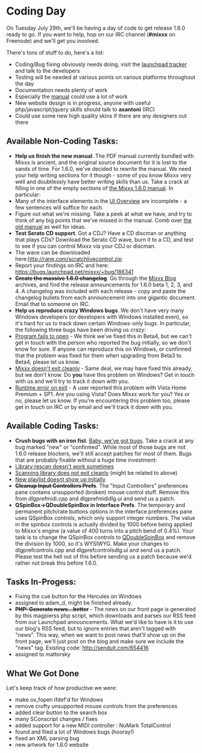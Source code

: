 # Coding Day

On Tuesday July 29th, we'll be having a day of code to get release 1.6.0
ready to go. If you want to help, hop on our IRC channel (**\#mixxx** on
Freenode) and we'll get you involved.

There's tons of stuff to do, here's a list:

  - Coding/Bug fixing obviously needs doing, visit the [launchpad
    tracker](https://launchpad.net/mixxx/) and talk to the developers
  - Testing will be needed at various points on various platforms
    throughout the day
  - Documentation needs plenty of work
  - Especially the [manual](manual) could use a lot of work
  - New website design is in progress, anyone with useful
    php/javascript/jquery skills should talk to **asantoni** (IRC)
  - Could use some new high quality skins if there are any designers out
    there

## Available Non-Coding Tasks:

  - **Help us finish the new manual**. The PDF manual currently bundled
    with Mixxx is ancient, and the original source document for it is
    lost to the sands of time. For 1.6.0, we've decided to rewrite the
    manual. We need your help writing sections for it though - some of
    you know Mixxx very well and doubtlessly have better writing skills
    than us. Take a crack at filling in one of the empty sections of
    [the Mixxx 1.6.0 manual](manual). In particular:
  - Many of the interface elements in the [UI
    Overview](manual#user_interface_overview) are incomplete - a few
    sentences will suffice for each.
  - Figure out what we're missing. Take a peek at what we have, and try
    to think of any big points that we've missed in the manual. Comb
    over [the old manual](http://mixxx.sourceforge.net/Mixxx-Manual.pdf)
    as well for ideas.
  - **Test Serato CD support**. Got a CDJ? Have a CD discman or anything
    that plays CDs? Download the Serato CD wave, burn it to a CD, and
    test to see if you can control Mixxx via your CDJ or discman. 
  - The wave can be downloaded
    here:<http://rane.com/scratchlivecontrol.zip>
  - Report your findings on IRC and here:
    <https://bugs.launchpad.net/mixxx/+bug/186341>
  - ~~**Create the massive 1.6.0 changelog**~~. Go through the [Mixxx
    Blog](http://mixxxblog.blogspot.com/) archives, and find the release
    announcements for 1.6.0 beta 1, 2, 3, and 4. A changelog was
    included with each release - copy and paste the changelog bullets
    from each announcement into one gigantic document. Email that to
    someone on IRC. 
  - **Help us reproduce crazy Windows bugs**. We don't have very many
    Windows developers (or developers with Windows installed even), so
    it's hard for us to track down certain Windows-only bugs. In
    particular, the following three bugs have been driving us crazy:
  - [Program fails to
    open](https://bugs.launchpad.net/mixxx/1.6/+bug/223464) - We think
    we've fixed this in Beta4, but we can't get in touch with the person
    who reported the bug initially, so we don't know for sure. If anyone
    can reproduce this on Windows, or confirmed that the problem was
    fixed for them when upgrading from Beta3 to Beta4, please let us
    know.
  - [Mixxx doesn't exit
    cleanly](https://bugs.launchpad.net/mixxx/1.6/+bug/235479) - Same
    deal, we may have fixed this already, but we don't know. Do **you**
    have this problem on Windows? Get in touch with us and we'll try to
    track it down with you.
  - [Runtime error on
    exit](https://bugs.launchpad.net/mixxx/+bug/251128) - A user
    reported this problem with Vista Home Premium + SP1. Are you using
    Vista? Does Mixxx work for you? Yes or no, please let us know. If
    you're encountering this problem too, please get in touch on IRC or
    by email and we'll track it down with you.

## Available Coding Tasks:

  - **Crush bugs with an iron fist**. [Baby, we've got
    bugs](https://bugs.launchpad.net/mixxx/+bugs?field.searchtext=&orderby=status&search=Search&field.status%3Alist=NEW&field.status%3Alist=INCOMPLETE_WITH_RESPONSE&field.status%3Alist=INCOMPLETE_WITHOUT_RESPONSE&field.status%3Alist=CONFIRMED&field.status%3Alist=TRIAGED&field.status%3Alist=INPROGRESS&field.status%3Alist=FIXCOMMITTED&field.assignee=&field.bug_reporter=&field.omit_dupes=on&field.has_patch=&field.has_no_package=).
    Take a crack at any bug marked "new" or "confirmed". While most of
    those bugs are not 1.6.0 release blockers, we'll still accept
    patches for most of them. Bugs that are probably fixable without a
    huge time investment:
  - [Library rescan doesn't work
    sometimes](https://bugs.launchpad.net/mixxx/+bug/239883)
  - [Scanning library does not exit
    cleanly](https://bugs.launchpad.net/mixxx/+bug/194415) (might be
    related to above)
  - [New playlist doesnt show up
    initially](https://bugs.launchpad.net/mixxx/+bug/248918)
  - ~~**Cleanup Input Controllers Prefs**~~. The "Input Controllers"
    preferences pane contains unsupported (broken) mouse control stuff.
    Remove this from dlgprefmidi.cpp and dlgprefmididlg.ui and send us a
    patch.
  - **QSpinBox-\>QDoubleSpinBox in Interface Prefs**. The temporary and
    permanent pitch/rate buttons options in the interface preferences
    pane uses QSpinBox controls, which only support integer numbers. The
    value in the spinbox controls is actually divided by 1000 before
    being applied to Mixxx's engine (a value of 400 turns into a pitch
    bend of 0.4%). Your task is to change the QSpinBox controls to
    [QDoubleSpinBox](http://doc.trolltech.com/4.1/qdoublespinbox.html)
    and remove the division by 1000, so it's WYSIWYG. Make your changes
    to dlgprefcontrols.cpp and dlgprefcontrolsdlg.ui and send us a
    patch. Please test the hell out of this before sending us a patch
    because we'd rather not break this before 1.6.0.

## Tasks In-Progess:

  - Fixing the cue button for the Hercules on Windows
  - assigned to adam\_d, might be finished already.
  - **~~PHP: Generate news...better~~** - The news on our front page is
    generated by this magpierss php script, which downloads and parses
    our RSS feed from our Launchpad announcements. What we'd like to
    have is it to use our blog's RSS feed, but to ignore entries that
    aren't tagged with "news". This way, when we want to post news
    that'll show up on the front page, we'll just post on the blog and
    make sure we include the "news" tag. Existing code:
    <http://senduit.com/654416>
  - assigned to mattorsky

## What We Got Done

Let's keep track of how productive we were:

  - make ov\_fopen ifdef'd for Windows
  - remove crufty unsupported mouse controls from the preferences
  - added clear button to the search box
  - many SConscript changes / fixes
  - added support for a new MIDI controller : NuMark TotalControl
  - found and filed a lot of Windows bugs (hooray\!)
  - fixed an XML parsing bug
  - new artwork for 1.6.0 website
